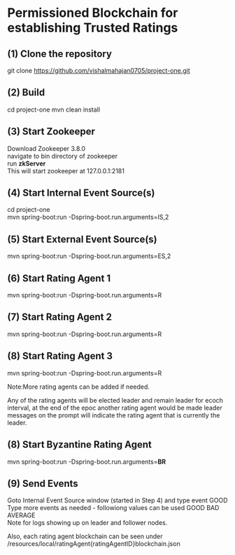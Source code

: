 # Permissioned Blockchain for establishing Trusted Ratings

## (1) Clone the repository
git clone https://github.com/vishalmahajan0705/project-one.git

## (2) Build
cd project-one
mvn clean install

## (3) Start Zookeeper
Download Zookeeper 3.8.0 <br>
navigate to bin directory of zookeeper <br>
run  **zkServer** <br>
This will start zookeeper at 127.0.0.1:2181

## (4) Start Internal Event Source(s)
cd project-one <br>
mvn spring-boot:run -Dspring-boot.run.arguments=IS,2 

## (5) Start External  Event Source(s)
mvn spring-boot:run -Dspring-boot.run.arguments=ES,2 


## (6) Start Rating Agent 1

mvn spring-boot:run -Dspring-boot.run.arguments=R

## (7) Start Rating Agent 2
mvn spring-boot:run -Dspring-boot.run.arguments=R


## (8) Start Rating Agent 3
mvn spring-boot:run -Dspring-boot.run.arguments=R <br>

Note:More rating agents can be added if needed. <br>

Any of the rating agents will be elected leader and remain leader for ecoch interval, at the end of the epoc another rating agent would be made leader
messages on the prompt will indicate the rating agent that is currently the leader.

## (8) Start Byzantine Rating Agent 
mvn spring-boot:run -Dspring-boot.run.arguments=**BR** <br>


## (9) Send Events
Goto Internal Event Source window (started in Step 4) and type event GOOD  <br>
Type more events as needed - followiong values can be used GOOD  BAD AVERAGE <br>
Note for logs showing up on leader and follower nodes. <br>

Also, each rating agent blockchain can be seen under /resources/local/ratingAgent{ratingAgentID}blockchain.json







